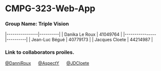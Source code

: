 # CMPG-323-Web-App

### Group Name: Triple Vision

|----------------|----------|
| Danika Le Roux | 41049764 |
|----------------|----------|
| Jean-Luc Bégué | 40779173 |
| Jacques Cloete | 44214987 |


### Link to collaborators proiles.

[@DanniRoux](https://github.com/DanniRoux)
&nbsp;&nbsp;&nbsp;&nbsp;
[@AspectY](https://github.com/AspectY)
&nbsp;&nbsp;&nbsp;&nbsp;
[@JDCloete](https://github.com/JDCloete)
